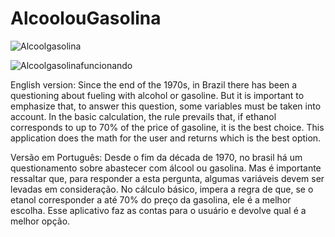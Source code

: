 # AlcoolouGasolina

![Alcoolgasolina](https://user-images.githubusercontent.com/93351925/176711304-a67f7849-5e19-4f54-a309-fec04e2dd0dd.png)

![Alcoolgasolinafuncionando](https://user-images.githubusercontent.com/93351925/176711534-01ed0236-9446-4ab7-a88c-1f07df0903f0.png)

English version:
Since the end of the 1970s, in Brazil there has been a questioning about fueling with alcohol or gasoline. But it is important to emphasize that, to answer this question, some variables must be taken into account.
In the basic calculation, the rule prevails that, if ethanol corresponds to up to 70% of the price of gasoline, it is the best choice. This application does the math for the user and returns which is the best option.

Versão em Português:
Desde o fim da década de 1970, no brasil há um questionamento sobre abastecer com álcool ou gasolina. Mas é importante ressaltar que, para responder a esta pergunta, algumas variáveis devem ser levadas em consideração.
No cálculo básico, impera a regra de que, se o etanol corresponder a até 70% do preço da gasolina, ele é a melhor escolha. Esse aplicativo faz as contas para o usuário e devolve qual é a melhor opção.
